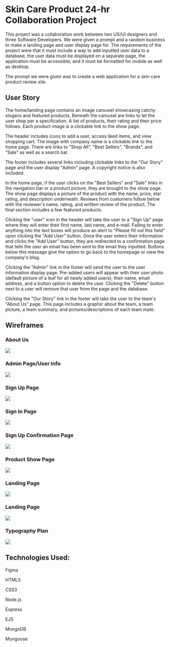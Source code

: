 # Skin Care Product 24-hr Collaboration Project

This project was a collaboration work between two UX/UI designers and three Software Developers. We were given a prompt and a random business to make a landing page and user display page for. The requirements of the project were that it must include a way to add inputted user data to a database, the user data must be displayed on a separate page, the application must be accessible, and it must be formatted for mobile as well as desktop.

The prompt we were given was to create a web application for a skin care product review site.


## User Story

The home/landing page contains an image carousel showcasing catchy slogans and featured products. Beneath the carousel are links to let the user shop per a specification. A list of products, their rating and their price follows. Each product image is a clickable link to the show page.

The header includes icons to add a user, access liked items, and view shopping cart. The image with company name is a clickable link to the home page. There are links to "Shop All", "Best Sellers", "Brands", and "Sale" as well as a search bar.

The footer includes several links including clickable links to the "Our Story" page and the user display "Admin" page. A copyright notice is also included.

In the home page, if the user clicks on the "Best Sellers" and "Sale" links in the navigation bar or a product picture, they are brought to the show page. The show page displays a picture of the product with the name, price, star rating, and description underneath. Reviews from customers follow below with the reviewer's name, rating, and written review of the product. The final section includes a few featured products.

Clicking the "user" icon in the header will take the user to a "Sign Up" page where they will enter their first name, last name, and e-mail. Failing to enter anything into the text boxes will produce an alert to "Please fill out this field" upon clicking the "Add User" button. Once the user enters their information and clicks the "Add User" button, they are redirected to a confirmation page that tells the user an email has been sent to the email they inputted. Buttons below this message give the option to go back to the homepage or view the company's blog.

Clicking the "Admin" link in the footer will send the user to the user information display page. Pre-added users will appear with their user photo (default picture of a leaf for all newly added users), their name, email address, and a button option to delete the user. Clicking the "Delete" button next to a user will remove that user from the page and the database.

Clicking the "Our Story" link in the footer will take the user to the team's "About Us" page. This page includes a graphic about the team, a team picture, a team summary, and pictures/descriptions of each team mate.

## Wireframes

### About Us
![](public/images/SS1.png)

### Admin Page/User Info
![](public/images/SS2.png)

### Sign Up Page
![](public/images/SS3.png)

### Sign In Page
![](public/images/SS4.png)

### Sign Up Confirmation Page
![](public/images/SS5.png)

### Product Show Page
![](public/images/SS6.png)

### Landing Page
![](public/images/SS7.png)

### Landing Page
![](public/images/SS8.png)

### Typography Plan
![](public/images/SS9.png)

## Technologies Used:

Figma

HTML5

CSS3

Node.js

Express

EJS

MongoDB

Mongoose
